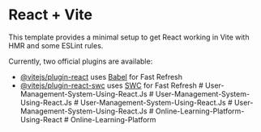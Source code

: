 # React + Vite

This template provides a minimal setup to get React working in Vite with HMR and some ESLint rules.

Currently, two official plugins are available:

- [@vitejs/plugin-react](https://github.com/vitejs/vite-plugin-react/blob/main/packages/plugin-react/README.md) uses [Babel](https://babeljs.io/) for Fast Refresh
- [@vitejs/plugin-react-swc](https://github.com/vitejs/vite-plugin-react-swc) uses [SWC](https://swc.rs/) for Fast Refresh
#   U s e r - M a n a g e m e n t - S y s t e m - U s i n g - R e a c t . J s  
 #   U s e r - M a n a g e m e n t - S y s t e m - U s i n g - R e a c t . J s  
 #   U s e r - M a n a g e m e n t - S y s t e m - U s i n g - R e a c t . J s  
 #   U s e r - M a n a g e m e n t - S y s t e m - U s i n g - R e a c t . J s  
 #   O n l i n e - L e a r n i n g - P l a t f o r m - U s i n g - R e a c t  
 #   O n l i n e - L e a r n i n g - P l a t f o r m  
 